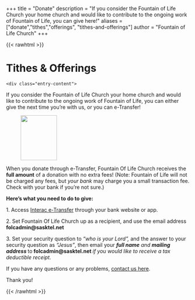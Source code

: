 +++
title = "Donate"
description = "If you consider the Fountain of Life Church your home church and would like to contribute to the ongoing work of Fountain of Life, you can give here!"
aliases = ["donate","tithes","offerings", "tithes-and-offerings"]
author = "Fountain of Life Church"
+++

{{< rawhtml >}}
<h1 class="entry-title">Tithes &#038; Offerings</h1>
	</header>

	<div class="entry-content">

<p>

If you consider the Fountain of Life Church your home church and would like to contribute to the ongoing work of Fountain of Life, you can either give the next time you&#8217;re with us, or you can e-Transfer!

</p>



<div class="wp-block-image"><figure class="aligncenter is-resized"><img loading="lazy" src="https://fountainoflife.church/wp-content/uploads/2019/05/eTransferLogo1.png" alt="" class="wp-image-322" width="99" height="123" srcset="https://fountainoflife.church/wp-content/uploads/2019/05/eTransferLogo1.png 300w, https://fountainoflife.church/wp-content/uploads/2019/05/eTransferLogo1-239x300.png 239w" sizes="(max-width: 99px) 100vw, 99px" /></figure></div>



<p>When you donate through e-Transfer, Fountain Of Life Church receives the <strong>full amount</strong> of a donation with no extra fees! (Note: Fountain of Life will not be charged any fees, but <em>your bank </em>may charge you a small transaction fee. Check with your bank if you&#8217;re not sure.)</p>



<p><strong>Here&#8217;s what you need to do to give:</strong></p>



<p>1. Access <a href="https://www.interac.ca/en/interac-e-transfer-consumer.html">Interac e-Transfer</a> through your bank website or app.</p>



<p>2. Set Fountain Of Life Church up as a recipient, and use the email address <strong>folcadmin@sasktel.net</strong></p>



<p>3. Set your security question to <em>&#8220;who is your Lord&#8221;,</em> and the answer to your security question as<em> &#8220;Jesus&#8221;</em>, then email your <strong><em>full name</em></strong><em> and </em><strong><em>mailing address</em> </strong> to<strong> folcadmin@sasktel.net </strong> <em> if you would like to receive a tax deductible receipt.</em></p>



<p>If you have any questions or any problems, <a href="https://fountainoflife.church/index.php/contact/">contact us here</a>.</p>



<p></p>



<p>Thank you!</p>
{{< /rawhtml >}}
